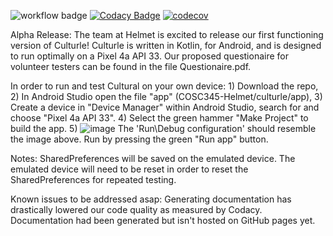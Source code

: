 ![workflow badge](https://github.com/mitzaa/COSC345-Helmet/actions/workflows/gradle.yml/badge.svg)
[![Codacy Badge](https://app.codacy.com/project/badge/Grade/2981b8a37e00499fa7ccb5ddc87c7e5f)](https://www.codacy.com/gh/mitzaa/COSC345-Helmet/dashboard?utm_source=github.com&amp;utm_medium=referral&amp;utm_content=mitzaa/COSC345-Helmet&amp;utm_campaign=Badge_Grade)
[![codecov](https://codecov.io/gh/mitzaa/COSC345-Helmet/branch/master/graph/badge.svg?token=6LT4FB6K2B)](https://codecov.io/gh/mitzaa/COSC345-Helmet)

Alpha Release:
The team at Helmet is excited to release our first functioning version of Culturle!
Culturle is written in Kotlin, for Android, and is designed to run optimally on a Pixel 4a API 33.
Our proposed questionaire for volunteer testers can be found in the file Questionaire.pdf.

In order to run and test Cultural on your own device: 1) Download the repo, 2) In Android Studio open the file "app" (COSC345-Helmet/culturle/app), 3) Create a device in "Device Manager" within Android Studio, search for and choose "Pixel 4a API 33". 4) Select the green hammer "Make Project" to build the app. 
5) ![image](https://user-images.githubusercontent.com/97869940/186905801-83cd22b8-167a-47d4-938f-d939cb58300d.png) 
The 'Run\Debug configuration' should resemble the image above. Run by pressing the green "Run app" button.

Notes:
  SharedPreferences will be saved on the emulated device. The emulated device will need to be reset in order to reset the SharedPreferences for repeated testing.

Known issues to be addressed asap:
  Generating documentation has drastically lowered our code quality as measured by Codacy.
  Documentation had been generated but isn't hosted on GitHub pages yet.
  
  
  
